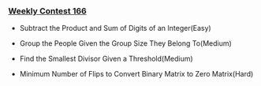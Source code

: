 ### [Weekly Contest 166](https://leetcode.com/contest/weekly-contest-166)

- Subtract the Product and Sum of Digits of an Integer(Easy)

- Group the People Given the Group Size They Belong To(Medium)

- Find the Smallest Divisor Given a Threshold(Medium)

- Minimum Number of Flips to Convert Binary Matrix to Zero Matrix(Hard)

